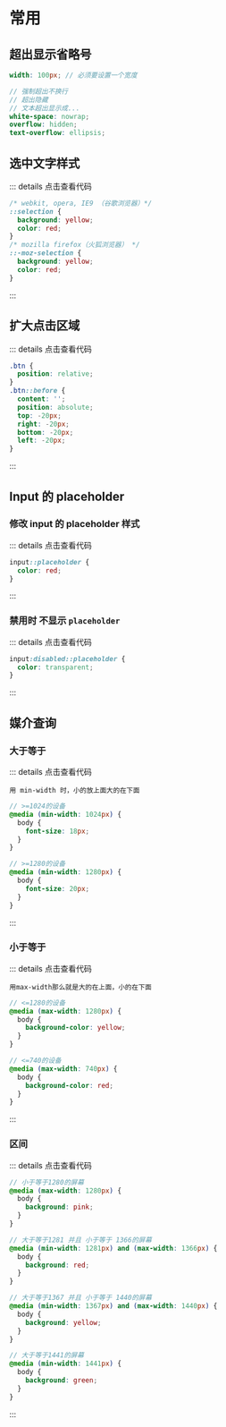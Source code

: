 # 常用

## 超出显示省略号

```scss
width: 100px; // 必须要设置一个宽度

// 强制超出不换行
// 超出隐藏
// 文本超出显示成...
white-space: nowrap;
overflow: hidden;
text-overflow: ellipsis;
```

## 选中文字样式

::: details 点击查看代码

```scss
/* webkit, opera, IE9 （谷歌浏览器）*/
::selection {
  background: yellow;
  color: red;
}
/* mozilla firefox（火狐浏览器） */
::-moz-selection {
  background: yellow;
  color: red;
}
```

:::

## 扩大点击区域

::: details 点击查看代码

```scss
.btn {
  position: relative;
}
.btn::before {
  content: '';
  position: absolute;
  top: -20px;
  right: -20px;
  bottom: -20px;
  left: -20px;
}
```

:::

## Input 的 placeholder

### 修改 input 的 placeholder 样式

::: details 点击查看代码

```scss
input::placeholder {
  color: red;
}
```

:::

### 禁用时 不显示 `placeholder`

::: details 点击查看代码

```scss
input:disabled::placeholder {
  color: transparent;
}
```

:::

## 媒介查询

### 大于等于

::: details 点击查看代码

`用 min-width 时，小的放上面大的在下面`

```scss
// >=1024的设备
@media (min-width: 1024px) {
  body {
    font-size: 18px;
  }
}

// >=1280的设备
@media (min-width: 1280px) {
  body {
    font-size: 20px;
  }
}
```

:::

### 小于等于

::: details 点击查看代码

`用max-width那么就是大的在上面，小的在下面`

```scss
// <=1280的设备
@media (max-width: 1280px) {
  body {
    background-color: yellow;
  }
}

// <=740的设备
@media (max-width: 740px) {
  body {
    background-color: red;
  }
}
```

:::

### 区间

::: details 点击查看代码

```scss
// 小于等于1280的屏幕
@media (max-width: 1280px) {
  body {
    background: pink;
  }
}

// 大于等于1281 并且 小于等于 1366的屏幕
@media (min-width: 1281px) and (max-width: 1366px) {
  body {
    background: red;
  }
}

// 大于等于1367 并且 小于等于 1440的屏幕
@media (min-width: 1367px) and (max-width: 1440px) {
  body {
    background: yellow;
  }
}

// 大于等于1441的屏幕
@media (min-width: 1441px) {
  body {
    background: green;
  }
}
```

:::
